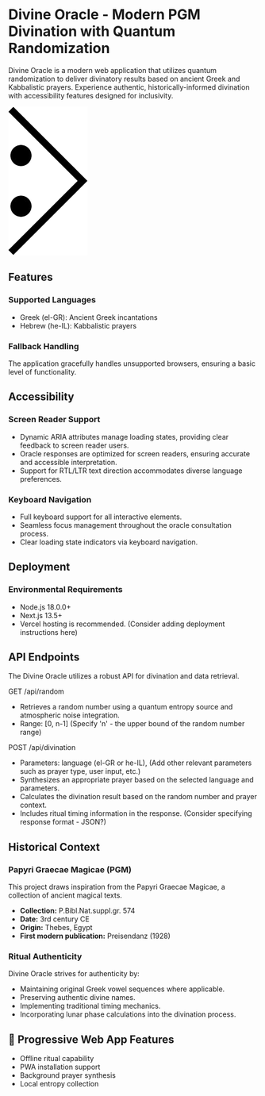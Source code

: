 # Divine Oracle - Modern PGM Divination with Quantum Randomization

Divine Oracle is a modern web application that utilizes quantum randomization to deliver divinatory results based on ancient Greek and Kabbalistic prayers. Experience authentic, historically-informed divination with accessibility features designed for inclusivity.


![Divine Talisman](public/talisman.png)

## Features

### Supported Languages

*   Greek (el-GR): Ancient Greek incantations
*   Hebrew (he-IL): Kabbalistic prayers

### Fallback Handling

The application gracefully handles unsupported browsers, ensuring a basic level of functionality.

## Accessibility

### Screen Reader Support

*   Dynamic ARIA attributes manage loading states, providing clear feedback to screen reader users.
*   Oracle responses are optimized for screen readers, ensuring accurate and accessible interpretation.
*   Support for RTL/LTR text direction accommodates diverse language preferences.

### Keyboard Navigation

*   Full keyboard support for all interactive elements.
*   Seamless focus management throughout the oracle consultation process.
*   Clear loading state indicators via keyboard navigation.


## Deployment

### Environmental Requirements

*   Node.js 18.0.0+
*   Next.js 13.5+
*   Vercel hosting is recommended.  (Consider adding deployment instructions here)


## API Endpoints

The Divine Oracle utilizes a robust API for divination and data retrieval.

GET /api/random
  - Retrieves a random number using a quantum entropy source and atmospheric noise integration.
  - Range: \[0, n-1]  (Specify 'n' - the upper bound of the random number range)

POST /api/divination
  - Parameters:  language (el-GR or he-IL),  (Add other relevant parameters such as prayer type, user input, etc.)
  - Synthesizes an appropriate prayer based on the selected language and parameters.
  - Calculates the divination result based on the random number and prayer context.
  - Includes ritual timing information in the response. (Consider specifying response format - JSON?)



## Historical Context

### Papyri Graecae Magicae (PGM)

This project draws inspiration from the Papyri Graecae Magicae, a collection of ancient magical texts.

*   **Collection:** P.Bibl.Nat.suppl.gr. 574
*   **Date:** 3rd century CE
*   **Origin:** Thebes, Egypt
*   **First modern publication:** Preisendanz (1928)

### Ritual Authenticity

Divine Oracle strives for authenticity by:

*   Maintaining original Greek vowel sequences where applicable.
*   Preserving authentic divine names.
*   Implementing traditional timing mechanics.
*   Incorporating lunar phase calculations into the divination process.

## 📱 Progressive Web App Features
- Offline ritual capability
- PWA installation support
- Background prayer synthesis
- Local entropy collection
